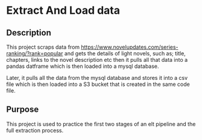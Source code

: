 # Extract And Load data

## Description

This project scraps data from <https://www.novelupdates.com/series-ranking/?rank=popular> and gets the details of light novels, such as; title, chapters, links to the novel description etc then it pulls all that data into a pandas datframe which is then loaded into a mysql database.

Later, it pulls all the data from the mysql database and stores it into a csv file which is then loaded into a S3 bucket that is created in the same code file.

## Purpose

This project is used to practice the first two stages of an elt pipeline and the full extraction process.
